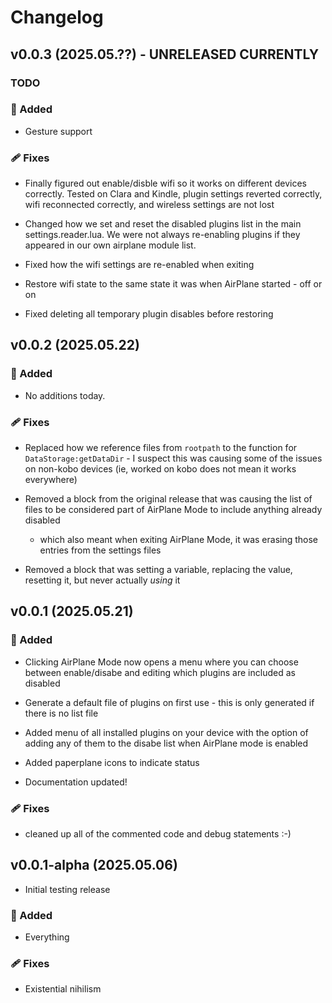 # Changelog

## v0.0.3  (2025.05.??) - UNRELEASED CURRENTLY

### TODO

### 🚀 Added

* Gesture support

### 🩹 Fixes

* Finally figured out enable/disble wifi so it works on different devices correctly. Tested on Clara and Kindle, plugin settings reverted correctly, wifi reconnected correctly, and wireless settings are not lost

* Changed how we set and reset the disabled plugins list in the main settings.reader.lua. We were not always re-enabling plugins if they appeared in our own airplane module list.

* Fixed how the wifi settings are re-enabled when exiting

* Restore wifi state to the same state it was when AirPlane started - off or on

* Fixed deleting all temporary plugin disables before restoring

## v0.0.2  (2025.05.22)

### 🚀 Added

* No additions today.

### 🩹 Fixes

* Replaced how we reference files from `rootpath` to the function for
  `DataStorage:getDataDir` - I suspect this was causing some of the issues on
  non-kobo devices (ie, worked on kobo does not mean it works everywhere)
  
* Removed a block from the original release that was causing the list of files
  to be considered part of AirPlane Mode to include anything already disabled
  - which also meant when exiting AirPlane Mode, it was erasing those entries
  from the settings files

* Removed a block that was setting a variable, replacing the value, resetting it, but never actually *using* it

## v0.0.1 (2025.05.21)

### 🚀 Added

* Clicking AirPlane Mode now opens a menu where you can choose between
  enable/disabe and editing which plugins are included as disabled

* Generate a default file of plugins on first use - this is only generated if 
there is no list file

* Added menu of all installed plugins on your device with the option of adding
  any of them to the disabe list when AirPlane mode is enabled

* Added paperplane icons to indicate status

* Documentation updated!

### 🩹 Fixes

* cleaned up all of the commented code and debug statements :-)

## v0.0.1-alpha (2025.05.06)

* Initial testing release

### 🚀 Added

* Everything

### 🩹 Fixes

* Existential nihilism
